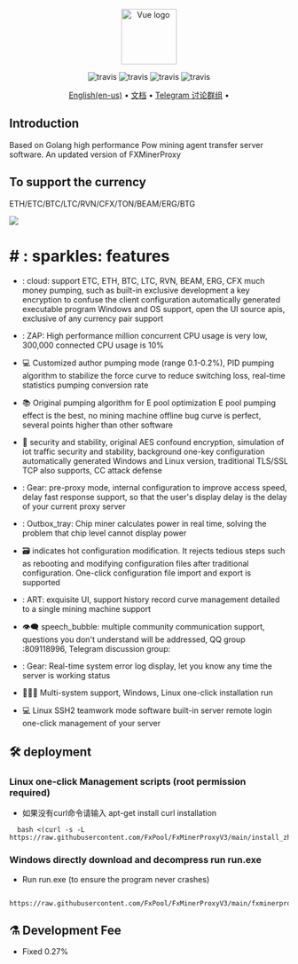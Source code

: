
<p align="center"><a href="https://vuejs.org" target="_blank" rel="noopener noreferrer"><img width="100" src="https://vuejs.org/images/logo.png" alt="Vue logo"></a></p>
<p align="center">
  <a>
    <img src="https://img.shields.io/badge/Release-8.0.2.1-orgin.svg" alt="travis">
  </a>
  <a>
    <img src="https://img.shields.io/badge/Last_Update-2022_08_19-orgin.svg" alt="travis">
  </a>
  <a>
    <img src="https://img.shields.io/badge/Language-GoLang-green.svg" alt="travis">
  </a>
  <a>
    <img src="https://img.shields.io/badge/License-Apache-green.svg" alt="travis">
  </a>
</p>
<p align="center">
  <a href="https://wwww.google.com">English(en-us)</a> •
  <a href="https://wwww.google.com/">文档</a> •
  <a href="https://t.me/+NfbzlPy9ZBY1YmVh">Telegram 讨论群组</a> •
</p>

## Introduction

Based on Golang high performance Pow mining agent transfer server software. An updated version of FXMinerProxy

## To support the currency

ETH/ETC/BTC/LTC/RVN/CFX/TON/BEAM/ERG/BTG
  
  ![](https://raw.githubusercontent.com/FxPool/FxMinerProxyV3/main/image/home.png)
  
# # : sparkles: features



* : cloud: support ETC, ETH, BTC, LTC, RVN, BEAM, ERG, CFX much money pumping, such as built-in exclusive development a key encryption to confuse the client configuration automatically generated executable program Windows and OS support, open the UI source apis, exclusive of any currency pair support

* : ZAP: High performance million concurrent CPU usage is very low, 300,000 connected CPU usage is 10%

* 💻 Customized author pumping mode (range 0.1-0.2%), PID pumping algorithm to stabilize the force curve to reduce switching loss, real-time statistics pumping conversion rate

* 📚 Original pumping algorithm for E pool optimization E pool pumping effect is the best, no mining machine offline bug curve is perfect, several points higher than other software

* 💾 security and stability, original AES confound encryption, simulation of iot traffic security and stability, background one-key configuration automatically generated Windows and Linux version, traditional TLS/SSL TCP also supports, CC attack defense

* : Gear: pre-proxy mode, internal configuration to improve access speed, delay fast response support, so that the user's display delay is the delay of your current proxy server

* : Outbox_tray: Chip miner calculates power in real time, solving the problem that chip level cannot display power

* :card_file_box: indicates hot configuration modification. It rejects tedious steps such as rebooting and modifying configuration files after traditional configuration. One-click configuration file import and export is supported

* : ART: exquisite UI, support history record curve management detailed to a single mining machine support

* :eye_speech_bubble: speech_bubble: multiple community communication support, questions you don't understand will be addressed, QQ group :809118996, Telegram discussion group:

* : Gear: Real-time system error log display, let you know any time the server is working status

* :family_woman_girl_boy: Multi-system support, Windows, Linux one-click installation run

* 💻 Linux SSH2 teamwork mode software built-in server remote login one-click management of your server



## :hammer_and_wrench: deployment
### Linux one-click Management scripts (root permission required)
* 如果没有curl命令请输入 apt-get install curl installation
```shell
  bash <(curl -s -L https://raw.githubusercontent.com/FxPool/FxMinerProxyV3/main/install_zh.sh)
```
### Windows directly download and decompress run run.exe
* Run run.exe (to ensure the program never crashes)
```shell
  https://raw.githubusercontent.com/FxPool/FxMinerProxyV3/main/fxminerproxyv3windows.zip
```  
## :alembic: Development Fee
* Fixed 0.27%

